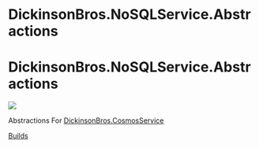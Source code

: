 # DickinsonBros.NoSQLService.Abstractions

# DickinsonBros.NoSQLService.Abstractions

<a href="https://www.nuget.org/packages/DickinsonBros.NoSQLService.Abstractions/">
    <img src="https://img.shields.io/nuget/v/DickinsonBros.NoSQLService.Abstractions">
</a>

Abstractions For <a href="https://github.com/msdickinson/DickinsonBros.CosmosService">DickinsonBros.CosmosService </a>

<a href="https://dev.azure.com/marksamdickinson/DickinsonBros/_build?definitionScope=%5CDickinsonBros.NoSQLService.Abstractions">Builds</a>
